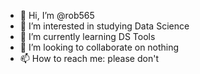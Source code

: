 - 👋 Hi, I’m @rob565
- 👀 I’m interested in studying Data Science
- 🌱 I’m currently learning DS Tools
- 💞️ I’m looking to collaborate on nothing
- 📫 How to reach me: please don't

<!---
rob565/rob565 is a ✨ special ✨ repository because its `README.md` (this file) appears on your GitHub profile.
You can click the Preview link to take a look at your changes.
--->
